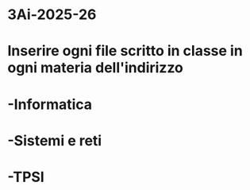 # 3Ai-2025-26

# Inserire ogni file scritto in classe in ogni materia dell'indirizzo
# -Informatica
# -Sistemi e reti
# -TPSI
